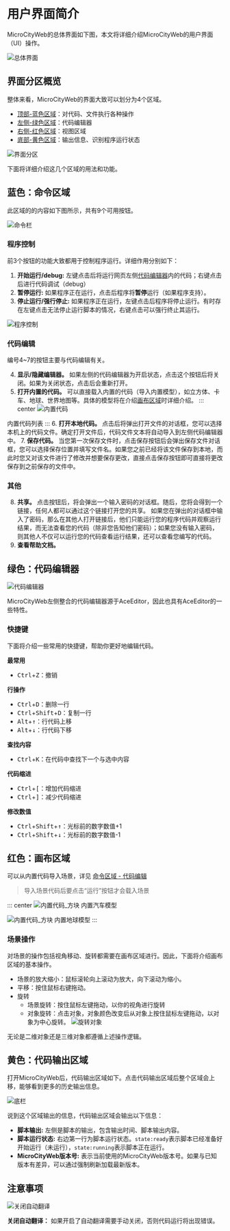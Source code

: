 # 用户界面简介
MicroCityWeb的总体界面如下图，本文将详细介绍MicroCityWeb的用户界面（UI）操作。

![总体界面](./images/MicroCityWeb/WebUIOverview.png)

## 界面分区概览
整体来看，MicroCityWeb的界面大致可以划分为4个区域。
* [顶部-蓝色区域](#蓝色-命令区域)：对代码、文件执行各种操作
* [左侧-绿色区域](#绿色-代码编辑器)：代码编辑器
* [右侧-红色区域](#红色-画布区域)：视图区域
* [底部-黄色区域](#黄色-代码输出区域)：输出信息、识别程序运行状态

![界面分区](./images/MicroCityWeb/WebUIParts.png)

下面将详细介绍这几个区域的用法和功能。

## 蓝色：命令区域
此区域的的内容如下图所示，共有9个可用按钮。

![命令栏](./images/MicroCityWeb/CommandBar.png)

### 程序控制
前3个按钮的功能大致都用于控制程序运行。详细作用分别如下：

1. **开始运行/debug:** 左键点击后将运行网页左侧[代码编辑器](#绿色代码编辑器)内的代码；右键点击后进行代码调试（debug）
2. **暂停运行:** 如果程序正在运行，点击后程序将**暂停**运行（如果程序支持）。
3. **停止运行/强行停止:** 如果程序正在运行，左键点击后程序将停止运行。有时存在左键点击无法停止运行脚本的情况，右键点击可以强行终止其运行。

![程序控制](./images/MicroCityWeb/RunCode.gif)

### 代码编辑
编号4~7的按钮主要与代码编辑有关。

4. **显示/隐藏编辑器。** 如果左侧的代码编辑器为开启状态，点击这个按钮后将关闭。如果为关闭状态，点击后会重新打开。
5. **打开内置的代码。** 可以直接载入内置的代码（导入内置模型），如立方体、卡车、地球、世界地图等。具体的模型将在介绍[画布区域](#红色画布区域)时详细介绍。
::: center
![内置代码](./images/MicroCityWeb/Presets.png)

内置代码列表
:::
6. **打开本地代码。** 点击后将弹出打开文件的对话框，您可以选择本机上的代码文件。确定打开文件后，代码文件文本将自动导入到左侧代码编辑器中。
7. **保存代码。** 当您第一次保存文件时，点击保存按钮后会弹出保存文件对话框，您可以选择保存位置并填写文件名。如果您之前已经将该文件保存到本地，而此时您又对该文件进行了修改并想要保存更改，直接点击保存按钮即可直接将更改保存到之前保存的文件中。

### 其他
8. **共享。** 点击按钮后，将会弹出一个输入密码的对话框。随后，您将会得到一个链接，任何人都可以通过这个链接打开您的共享。
如果您在弹出的对话框中输入了密码，那么在其他人打开链接后，他们只能运行您的程序代码并观察运行结果，而无法查看您的代码（除非您告知他们密码）；如果您没有输入密码，则其他人不仅可以运行您的代码查看运行结果，还可以查看您编写的代码。
9. **查看帮助文档。**

## 绿色：代码编辑器
![代码编辑器](./images/MicroCityWeb/AceEditor.png)

MicroCityWeb左侧整合的代码编辑器源于AceEditor，因此也具有AceEditor的一些特性。

### 快捷键
下面将介绍一些常用的快捷键，帮助你更好地编辑代码。

**最常用**
* <kbd>Ctrl</kbd>+<kbd>Z</kbd>：撤销

**行操作**
* <kbd>Ctrl</kbd>+<kbd>D</kbd>：删除一行
* <kbd>Ctrl</kbd>+<kbd>Shift</kbd>+<kbd>D</kbd>：复制一行
* <kbd>Alt</kbd>+<kbd>↑</kbd>：行代码上移
* <kbd>Alt</kbd>+<kbd>↓</kbd>：行代码下移

**查找内容**
* <kbd>Ctrl</kbd>+<kbd>K</kbd>：在代码中查找下一个与选中内容

**代码缩进**
* <kbd>Ctrl</kbd>+<kbd>[</kbd>：增加代码缩进
* <kbd>Ctrl</kbd>+<kbd>]</kbd>：减少代码缩进

**修改数值**
* <kbd>Ctrl</kbd>+<kbd>Shift</kbd>+<kbd>↑</kbd>：光标前的数字数值+1
* <kbd>Ctrl</kbd>+<kbd>Shift</kbd>+<kbd>↓</kbd>：光标前的数字数值-1


## 红色：画布区域
可以从内置代码导入场景，详见 [命令区域 - 代码编辑](#代码编辑)
> 导入场景代码后要点击“运行”按钮才会载入场景

::: center
![内置代码_方块](./images/MicroCityWeb/Preset_Truck.png)
内置汽车模型

![内置代码_方块](./images/MicroCityWeb/Preset_Earth.png)
内置地球模型
:::

### 场景操作
对场景的操作包括视角移动、旋转都需要在画布区域进行。因此，下面将介绍画布区域的基本操作。
* 场景的放大缩小：鼠标滚轮向上滚动为放大，向下滚动为缩小。
* 平移：按住鼠标右键拖动。
* 旋转
  * 场景旋转：按住鼠标左键拖动，以你的视角进行旋转
  * 对象旋转：点击对象，对象颜色改变后从对象上按住鼠标左键拖动，以对象为中心旋转。
  ![旋转对象](./images/MicroCityWeb/ObjectRotate.gif)

无论是二维对象还是三维对象都遵循上述操作逻辑。

## 黄色：代码输出区域
打开MicroCityWeb后，代码输出区域如下。点击代码输出区域后整个区域会上移，能够看到更多的历史输出信息。

![底栏](./images/MicroCityWeb/BottomBar.gif)

说到这个区域输出的信息，代码输出区域会输出以下信息：
* **脚本输出:** 左侧是脚本的输出，包含输出时间、脚本输出内容。
* **脚本运行状态:** 右边第一行为脚本运行状态。`state:ready`表示脚本已经准备好开始运行（未运行），`state:running`表示脚本正在运行。
* **MicroCityWeb版本号:** 表示当前使用的MicroCityWeb版本号。如果与已知版本有差异，可以通过强制刷新加载最新版本。

## 注意事项
![关闭自动翻译](./images/MicroCityWeb/AutoTranslate.png)

**关闭自动翻译：** 如果开启了自动翻译需要手动关闭，否则代码运行将出现错误。